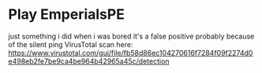 # Play EmperialsPE
just something i did when i was bored
it's a false positive probably because of the silent ping 
VirusTotal scan here: https://www.virustotal.com/gui/file/fb58d86ec104270616f7284f09f2274d0e498eb2fe7be9ca4be964b42965a45c/detection
